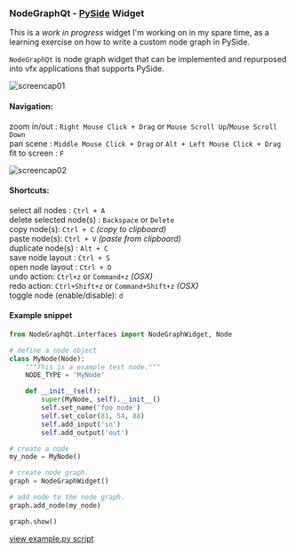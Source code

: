 ### NodeGraphQt - [PySide](http://pyside.github.io/docs/pyside/) Widget

This is a *work in progress* widget I'm working on in my spare time, as
a learning exercise on how to write a custom node graph in PySide.

`NodeGraphQt` is node graph widget that can be implemented and repurposed into vfx applications that supports PySide.

![screencap01](https://raw.githubusercontent.com/jchanvfx/NodeGraphQt/master/example/screenshot.png)

#### Navigation:
zoom in/out : `Right Mouse Click + Drag` or `Mouse Scroll Up`/`Mouse Scroll Down`<br/>
pan scene : `Middle Mouse Click + Drag` or `Alt + Left Mouse Click + Drag`<br/>
fit to screen : `F`

![screencap02](https://raw.githubusercontent.com/jchanvfx/NodeGraphQt/master/example/screenshot_menu.png)

#### Shortcuts:
select all nodes : `Ctrl + A`<br/>
delete selected node(s) : `Backspace` or `Delete`<br/>
copy node(s): `Ctrl + C` _(copy to clipboard)_<br/>
paste node(s): `Ctrl + V` _(paste from clipboard)_<br/>
duplicate node(s) : `Alt + C`<br/>
save node layout : `Ctrl + S`<br/>
open node layout : `Ctrl + O` <br/>
undo action: `Ctrl+z` or `Command+z` _(OSX)_ <br/>
redo action: `Ctrl+Shift+z` or `Command+Shift+z` _(OSX)_ <br/>
toggle node (enable/disable): `d`

#### Example snippet
```python
from NodeGraphQt.interfaces import NodeGraphWidget, Node

# define a node object
class MyNode(Node):
    """This is a example test node."""
    NODE_TYPE = 'MyNode'

    def __init__(self):
        super(MyNode, self).__init__()
        self.set_name('foo node')
        self.set_color(81, 54, 88)
        self.add_input('in')
        self.add_output('out')

# create a node
my_node = MyNode()

# create node graph.
graph = NodeGraphWidget()

# add node to the node graph.
graph.add_node(my_node)

graph.show()
```

[view example.py script](https://github.com/jchanvfx/bpNodeGraph/blob/master/example.py)
